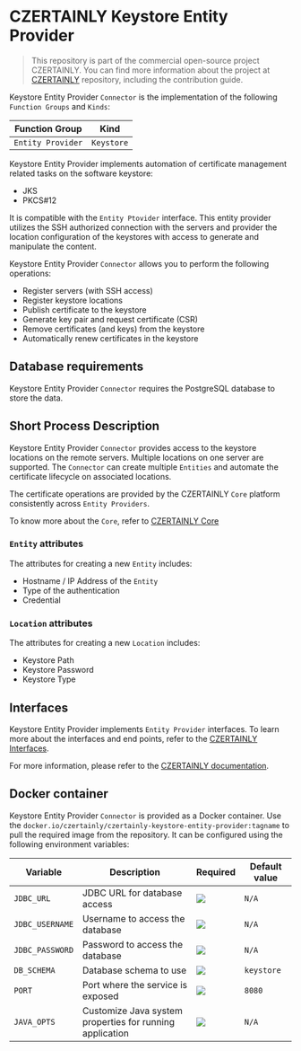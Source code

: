 # CZERTAINLY Keystore Entity Provider

> This repository is part of the commercial open-source project CZERTAINLY. You can find more information about the project at [CZERTAINLY](https://github.com/CZERTAINLY/CZERTAINLY) repository, including the contribution guide.

Keystore Entity Provider `Connector` is the implementation of the following `Function Groups` and `Kinds`:

| Function Group    | Kind       |
|-------------------|------------|
| `Entity Provider` | `Keystore` |

Keystore Entity Provider implements automation of certificate management related tasks on the software keystore:
- JKS
- PKCS#12

It is compatible with the `Entity Ptovider` interface. This entity provider utilizes the SSH authorized connection with the servers and provider the location configuration of the keystores with access to generate and manipulate the content.

Keystore Entity Provider `Connector` allows you to perform the following operations:
- Register servers (with SSH access)
- Register keystore locations
- Publish certificate to the keystore
- Generate key pair and request certificate (CSR)
- Remove certificates (and keys) from the keystore
- Automatically renew certificates in the keystore

## Database requirements

Keystore Entity Provider `Connector` requires the PostgreSQL database to store the data.

## Short Process Description

Keystore Entity Provider `Connector` provides access to the keystore locations on the remote servers. Multiple locations on one server are supported. The `Connector` can create multiple `Entities` and automate the certificate lifecycle on associated locations.

The certificate operations are provided by the CZERTAINLY `Core` platform consistently across `Entity Providers`.

To know more about the `Core`, refer to [CZERTAINLY Core](https://github.com/CZERTAINLY/CZERTAINLY-Core)

### `Entity` attributes

The attributes for creating a new `Entity` includes:
- Hostname / IP Address of the `Entity`
- Type of the authentication
- Credential

### `Location` attributes

The attributes for creating a new `Location` includes:
- Keystore Path
- Keystore Password
- Keystore Type

## Interfaces

Keystore Entity Provider implements `Entity Provider` interfaces. To learn more about the interfaces and end points, refer to the [CZERTAINLY Interfaces](https://github.com/CZERTAINLY/CZERTAINLY-Interfaces).

For more information, please refer to the [CZERTAINLY documentation](https://docs.czertainly.com).

## Docker container

Keystore Entity Provider `Connector` is provided as a Docker container. Use the `docker.io/czertainly/czertainly-keystore-entity-provider:tagname` to pull the required image from the repository. It can be configured using the following environment variables:

| Variable        | Description                                              | Required                                           | Default value |
|-----------------|----------------------------------------------------------|----------------------------------------------------|---------------|
| `JDBC_URL`      | JDBC URL for database access                             | ![](https://img.shields.io/badge/-YES-success.svg) | `N/A`         |
| `JDBC_USERNAME` | Username to access the database                          | ![](https://img.shields.io/badge/-YES-success.svg) | `N/A`         |
| `JDBC_PASSWORD` | Password to access the database                          | ![](https://img.shields.io/badge/-YES-success.svg) | `N/A`         |
| `DB_SCHEMA`     | Database schema to use                                   | ![](https://img.shields.io/badge/-NO-red.svg)      | `keystore`    |
| `PORT`          | Port where the service is exposed                        | ![](https://img.shields.io/badge/-NO-red.svg)      | `8080`        |
| `JAVA_OPTS`     | Customize Java system properties for running application | ![](https://img.shields.io/badge/-NO-red.svg)      | `N/A`         |
